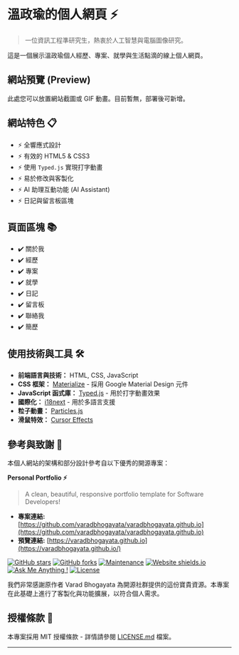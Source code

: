 # 溫政瑜的個人網頁 ⚡️ 

> 一位資訊工程準研究生，熱衷於人工智慧與電腦圖像研究。

這是一個展示溫政瑜個人經歷、專案、就學與生活點滴的線上個人網頁。

## 網站預覽 (Preview)

此處您可以放置網站截圖或 GIF 動畫。目前暫無，部署後可新增。

## 網站特色 📋
* ⚡️ 全響應式設計
* ⚡️ 有效的 HTML5 & CSS3
* ⚡️ 使用 `Typed.js` 實現打字動畫
* ⚡️ 易於修改與客製化
* ⚡️ AI 助理互動功能 (AI Assistant)
* ⚡️ 日記與留言板區塊

## 頁面區塊 📚
* ✔️ 關於我
* ✔️ 經歷
* ✔️ 專案 
* ✔️ 就學
* ✔️ 日記
* ✔️ 留言板
* ✔️ 聯絡我
* ✔️ 簡歷

## 使用技術與工具 🛠️
* **前端語言與技術：** HTML, CSS, JavaScript
* **CSS 框架：** [Materialize](https://materializecss.com/) - 採用 Google Material Design 元件
* **JavaScript 函式庫：** [Typed.js](https://mattboldt.com/demos/typed-js/) - 用於打字動畫效果
* **國際化：** [i18next](https://www.i18next.com/) - 用於多語言支援
* **粒子動畫：** [Particles.js](https://vincentgarreau.com/particles.js/)
* **滑鼠特效：** [Cursor Effects](https://unpkg.com/cursor-effects@latest/dist/browser.js)
## 參考與致謝 📄

本個人網站的架構和部分設計參考自以下優秀的開源專案：

**Personal Portfolio ⚡️**
> A clean, beautiful, responsive portfolio template for Software Developers!

* **專案連結:** [https://github.com/varadbhogayata/varadbhogayata.github.io](https://github.com/varadbhogayata/varadbhogayata.github.io)
* **預覽連結:** [https://varadbhogayata.github.io](https://varadbhogayata.github.io/)

[![GitHub stars](https://img.shields.io/github/stars/varadbhogayata/varadbhogayata.github.io)](https://github.com/varadbhogayata/varadbhogayata.github.io/stargazers) 
[![GitHub forks](https://img.shields.io/github/forks/varadbhogayata/varadbhogayata.github.io)](https://github.com/varadbhogayata/varadbhogayata.github.io/network/members)
[![Maintenance](https://img.shields.io/badge/maintained-yes-green.svg)](https://github.com/varadbhogayata/varadbhogayata.github.io/commits/master)
[![Website shields.io](https://img.shields.io/badge/website-up-yellow)](http://varadbhogayata.github.io/)
[![Ask Me Anything !](https://img.shields.io/badge/ask%20me-linkedin-1abc9c.svg)](https://www.linkedin.com/in/varadbhogayata/)
[![License](http://img.shields.io/:license-mit-blue.svg?style=flat-square)](https://github.com/varadbhogayata/varadbhogayata.github.io/blob/master/LICENSE)

我們非常感謝原作者 Varad Bhogayata 為開源社群提供的這份寶貴資源。本專案在此基礎上進行了客製化與功能擴展，以符合個人需求。

## 授權條款 📄
本專案採用 MIT 授權條款 - 詳情請參閱 [LICENSE.md](./LICENSE) 檔案。

---
